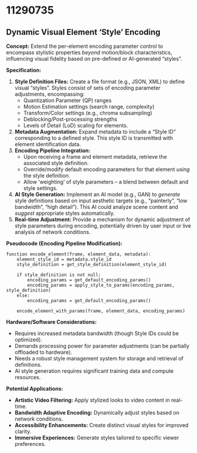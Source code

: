 # 11290735

## Dynamic Visual Element ‘Style’ Encoding

**Concept:** Extend the per-element encoding parameter control to encompass stylistic properties *beyond* motion/block characteristics, influencing visual fidelity based on pre-defined or AI-generated “styles”.

**Specification:**

1.  **Style Definition Files:** Create a file format (e.g., JSON, XML) to define visual “styles”. Styles consist of sets of encoding parameter adjustments, encompassing:
    *   Quantization Parameter (QP) ranges
    *   Motion Estimation settings (search range, complexity)
    *   Transform/Color settings (e.g., chroma subsampling)
    *   Deblocking/Post-processing strengths
    *   Levels of Detail (LoD) scaling for elements.
2.  **Metadata Augmentation:** Expand metadata to include a “Style ID” corresponding to a defined style. This style ID is transmitted with element identification data.
3.  **Encoding Pipeline Integration:**
    *   Upon receiving a frame and element metadata, retrieve the associated style definition.
    *   Override/modify default encoding parameters for that element *using* the style definition.
    *   Allow ‘weighting’ of style parameters – a blend between default and style settings.
4.  **AI Style Generation:** Implement an AI model (e.g., GAN) to *generate* style definitions based on input aesthetic targets (e.g., “painterly”, “low bandwidth”, “high detail”). This AI could analyze scene content and *suggest* appropriate styles automatically.
5.  **Real-time Adjustment:** Provide a mechanism for dynamic adjustment of style parameters during encoding, potentially driven by user input or live analysis of network conditions.

**Pseudocode (Encoding Pipeline Modification):**

```
function encode_element(frame, element_data, metadata):
    element_style_id = metadata.style_id
    style_definition = get_style_definition(element_style_id)

    if style_definition is not null:
        encoding_params = get_default_encoding_params()
        encoding_params = apply_style_to_params(encoding_params, style_definition)
    else:
        encoding_params = get_default_encoding_params()

    encode_element_with_params(frame, element_data, encoding_params)
```

**Hardware/Software Considerations:**

*   Requires increased metadata bandwidth (though Style IDs could be optimized).
*   Demands processing power for parameter adjustments (can be partially offloaded to hardware).
*   Needs a robust style management system for storage and retrieval of definitions.
*   AI style generation requires significant training data and compute resources.

**Potential Applications:**

*   **Artistic Video Filtering:** Apply stylized looks to video content in real-time.
*   **Bandwidth Adaptive Encoding:** Dynamically adjust styles based on network conditions.
*   **Accessibility Enhancements:** Create distinct visual styles for improved clarity.
*   **Immersive Experiences:** Generate styles tailored to specific viewer preferences.